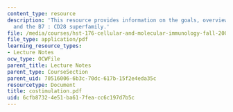 ```yaml
---
content_type: resource
description: 'This resource provides information on the goals, overview for the lecture,
  and the B7 : CD28 superfamily.'
file: /media/courses/hst-176-cellular-and-molecular-immunology-fall-2005/6cfb87324e51ba617feacc6c197d7b5c_costimulation.pdf
file_type: application/pdf
learning_resource_types:
- Lecture Notes
ocw_type: OCWFile
parent_title: Lecture Notes
parent_type: CourseSection
parent_uid: 70516006-6b3c-70dc-617b-15f2e4eda35c
resourcetype: Document
title: costimulation.pdf
uid: 6cfb8732-4e51-ba61-7fea-cc6c197d7b5c
---
```

